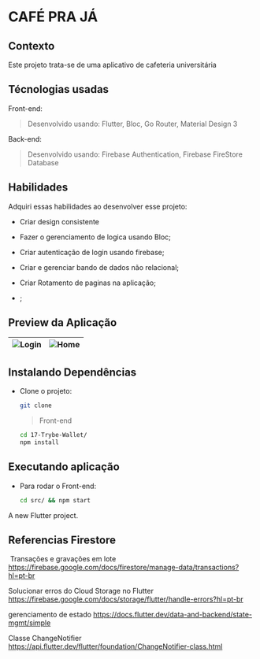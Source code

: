 # CAFÉ PRA JÁ

## Contexto

Este projeto trata-se de uma aplicativo de cafeteria universitária

## Técnologias usadas

Front-end:
> Desenvolvido usando: Flutter, Bloc, Go Router, Material Design 3


Back-end:
> Desenvolvido usando: Firebase Authentication, Firebase FireStore Database

## Habilidades

Adquiri essas habilidades ao desenvolver esse projeto:

- Criar design consistente
   
- Fazer o gerenciamento de logica usando Bloc;

- Criar autenticação de login usando firebase;

- Criar e gerenciar bando de dados não relacional;

- Criar Rotamento de paginas na aplicação;

- ;

## Preview da Aplicação

| ![Login](./aplicacao-login.png) | ![Home](./aplicacao-home.png) |
| ----------- | ----------- |

## Instalando Dependências

- Clone o projeto:

  ```bash
  git clone 
  ```

  > Front-end

  ```bash
  cd 17-Trybe-Wallet/
  npm install
  ```

## Executando aplicação

- Para rodar o Front-end:

  ```bash
  cd src/ && npm start
  ```



A new Flutter project.

## Referencias Firestore
![]()
Transações e gravações em lote https://firebase.google.com/docs/firestore/manage-data/transactions?hl=pt-br

Solucionar erros do Cloud Storage no Flutter https://firebase.google.com/docs/storage/flutter/handle-errors?hl=pt-br

gerenciamento de estado https://docs.flutter.dev/data-and-backend/state-mgmt/simple

Classe ChangeNotifier https://api.flutter.dev/flutter/foundation/ChangeNotifier-class.html
